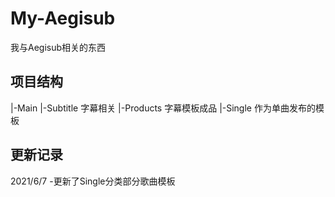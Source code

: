 # My-Aegisub
我与Aegisub相关的东西

## 项目结构
|-Main
  |-Subtitle 字幕相关
    |-Products 字幕模板成品
      |-Single 作为单曲发布的模板

## 更新记录
2021/6/7
-更新了Single分类部分歌曲模板

